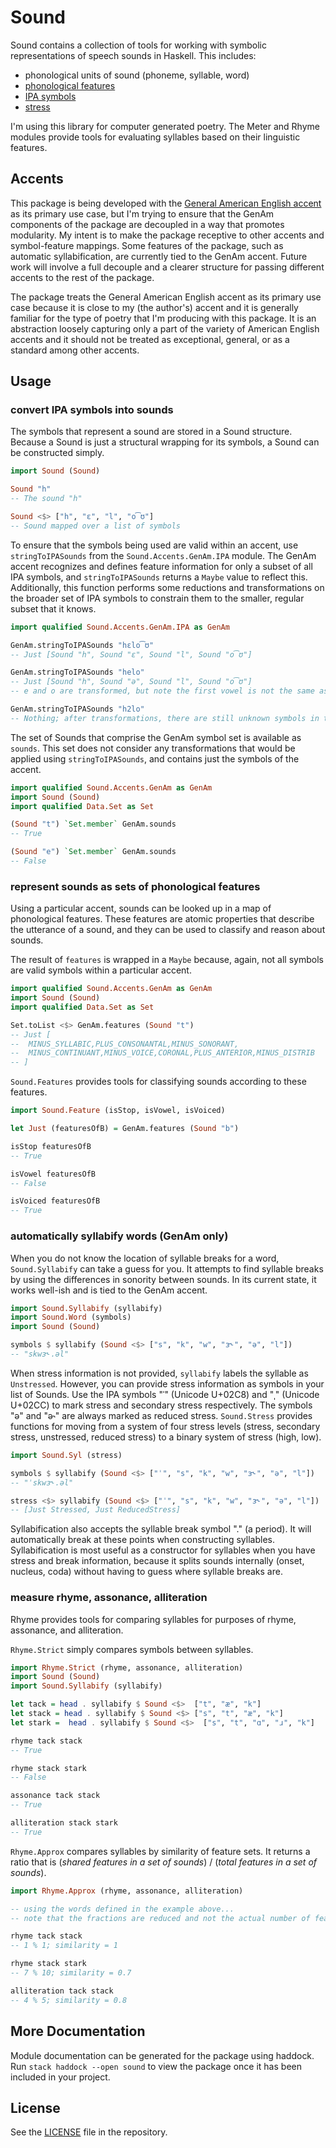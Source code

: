 # Sound

Sound contains a collection of tools for working with symbolic representations
of speech sounds in Haskell. This includes:

- phonological units of sound (phoneme, syllable, word)
- [phonological features](https://en.wikipedia.org/wiki/Distinctive_feature)
- [IPA symbols](https://en.wikipedia.org/wiki/International_Phonetic_Alphabet)
- [stress](https://en.wikipedia.org/wiki/Stress_(linguistics))

I'm using this library for computer generated poetry. The Meter and Rhyme
modules provide tools for evaluating syllables based on their linguistic
features.

## Accents

This package is being developed with the [General American English 
accent](https://en.wikipedia.org/wiki/General_American_English) as its
primary use case, but I'm trying to ensure that the GenAm components of the
package are decoupled in a way that promotes modularity. My intent is to make
the package receptive to other accents and symbol-feature mappings. Some
features of the package, such as automatic syllabification, are currently tied
to the GenAm accent. Future work will involve a full decouple and a clearer
structure for passing different accents to the rest of the package.

The package treats the General American English accent as its primary use case
because it is close to my (the author's) accent and it is generally familiar for
the type of poetry that I'm producing with this package. It is an abstraction
loosely capturing only a part of the variety of American English accents and it
should not be treated as exceptional, general, or as a standard among other
accents.

## Usage

### convert IPA symbols into sounds

The symbols that represent a sound are stored in a Sound structure. Because a
Sound is just a structural wrapping for its symbols, a Sound can be constructed
simply.

```haskell
import Sound (Sound)

Sound "h"
-- The sound "h"

Sound <$> ["h", "ɛ", "l", "o͡ʊ"]
-- Sound mapped over a list of symbols
```

To ensure that the symbols being used are valid within an accent, use
`stringToIPASounds` from the `Sound.Accents.GenAm.IPA` module. The GenAm accent
recognizes and defines feature information for only a subset of all IPA symbols,
and `stringToIPASounds` returns a `Maybe` value to reflect this. Additionally, 
this function performs some reductions and transformations on the broader set of
IPA symbols to constrain them to the smaller, regular subset that it knows.

```haskell
import qualified Sound.Accents.GenAm.IPA as GenAm

GenAm.stringToIPASounds "hɛlo͡ʊ"
-- Just [Sound "h", Sound "ɛ", Sound "l", Sound "o͡ʊ"]

GenAm.stringToIPASounds "helo"
-- Just [Sound "h", Sound "ə", Sound "l", Sound "o͡ʊ"]
-- e and o are transformed, but note the first vowel is not the same as above

GenAm.stringToIPASounds "h2lo"
-- Nothing; after transformations, there are still unknown symbols in the string
```

The set of Sounds that comprise the GenAm symbol set is available as `sounds`.
This set does not consider any transformations that would be applied using
`stringToIPASounds`, and contains just the symbols of the accent.

```haskell
import qualified Sound.Accents.GenAm as GenAm
import Sound (Sound)
import qualified Data.Set as Set

(Sound "t") `Set.member` GenAm.sounds
-- True

(Sound "e") `Set.member` GenAm.sounds
-- False
```

### represent sounds as sets of phonological features

Using a particular accent, sounds can be looked up in a map of phonological
features. These features are atomic properties that describe the utterance of a
sound, and they can be used to classify and reason about sounds.

The result of `features` is wrapped in a `Maybe` because, again, not all symbols
are valid symbols within a particular accent.

```haskell
import qualified Sound.Accents.GenAm as GenAm
import Sound (Sound)
import qualified Data.Set as Set

Set.toList <$> GenAm.features (Sound "t")
-- Just [
--  MINUS_SYLLABIC,PLUS_CONSONANTAL,MINUS_SONORANT,
--  MINUS_CONTINUANT,MINUS_VOICE,CORONAL,PLUS_ANTERIOR,MINUS_DISTRIB
-- ]
```

`Sound.Features` provides tools for classifying sounds according to these
features.

```haskell
import Sound.Feature (isStop, isVowel, isVoiced)

let Just (featuresOfB) = GenAm.features (Sound "b")

isStop featuresOfB
-- True

isVowel featuresOfB
-- False

isVoiced featuresOfB
-- True
```

### automatically syllabify words (GenAm only)

When you do not know the location of syllable breaks for a word,
`Sound.Syllabify` can take a guess for you. It attempts to find syllable breaks
by using the differences in sonority between sounds. In its current state, it
works well-ish and is tied to the GenAm accent.

```haskell
import Sound.Syllabify (syllabify)
import Sound.Word (symbols)
import Sound (Sound)

symbols $ syllabify (Sound <$> ["s", "k", "w", "ɜ˞", "ə", "l"])
-- "skwɜ˞.əl"
```

When stress information is not provided, `syllabify` labels the syllable as
`Unstressed`. However, you can provide stress information as symbols in your
list of Sounds. Use the IPA symbols "ˈ" (Unicode U+02C8) and "ˌ" (Unicode
U+02CC) to mark stress and secondary stress respectively. The symbols "ə" and
"ə˞" are always marked as reduced stress. `Sound.Stress` provides functions for
moving from a system of four stress levels (stress, secondary stress,
unstressed, reduced stress) to a binary system of stress (high, low).

```haskell
import Sound.Syl (stress)

symbols $ syllabify (Sound <$> ["ˈ", "s", "k", "w", "ɜ˞", "ə", "l"])
-- "ˈskwɜ˞.əl"

stress <$> syllabify (Sound <$> ["ˈ", "s", "k", "w", "ɜ˞", "ə", "l"])
-- [Just Stressed, Just ReducedStress]
```

Syllabification also accepts the syllable break symbol "." (a period). It will
automatically break at these points when constructing syllables. Syllabification
is most useful as a constructor for syllables when you have stress and break 
information, because it splits sounds internally (onset, nucleus, coda) without
having to guess where syllable breaks are.

### measure rhyme, assonance, alliteration

Rhyme provides tools for comparing syllables for purposes of rhyme,
assonance, and alliteration.

`Rhyme.Strict` simply compares symbols between syllables. 

```haskell
import Rhyme.Strict (rhyme, assonance, alliteration)
import Sound (Sound)
import Sound.Syllabify (syllabify)

let tack = head . syllabify $ Sound <$>  ["t", "æ", "k"]
let stack = head . syllabify $ Sound <$> ["s", "t", "æ", "k"]
let stark =  head . syllabify $ Sound <$>  ["s", "t", "ɑ", "ɹ", "k"]

rhyme tack stack
-- True

rhyme stack stark
-- False

assonance tack stack
-- True

alliteration stack stark
-- True
```

`Rhyme.Approx` compares syllables by similarity of feature sets. It returns a
ratio that is (_shared features in a set of sounds_) / (_total features in a set
of sounds_).

```haskell
import Rhyme.Approx (rhyme, assonance, alliteration)

-- using the words defined in the example above...
-- note that the fractions are reduced and not the actual number of features

rhyme tack stack
-- 1 % 1; similarity = 1

rhyme stack stark
-- 7 % 10; similarity = 0.7

alliteration tack stack
-- 4 % 5; similarity = 0.8
```

## More Documentation

Module documentation can be generated for the package using haddock.
Run `stack haddock --open sound` to view the package once it has been included
in your project.

## License

See the [LICENSE](https://github.com/bnspalding/sound/blob/master/LICENSE) file in the repository.
